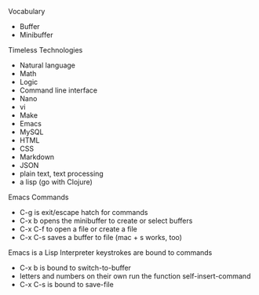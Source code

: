 Vocabulary
- Buffer
- Minibuffer


Timeless Technologies
- Natural language
- Math
- Logic
- Command line interface
- Nano
- vi
- Make
- Emacs
- MySQL
- HTML
- CSS
- Markdown
- JSON
- plain text, text processing
- a lisp (go with Clojure)


Emacs Commands
- C-g is exit/escape hatch for commands
- C-x b opens the minibuffer to create or select buffers
- C-x C-f  to open a file or create a file
- C-x C-s saves a buffer to file (mac + s works, too)

Emacs is a Lisp Interpreter
keystrokes are bound to commands
- C-x b is bound to switch-to-buffer
- letters and numbers on their own run the function self-insert-command
- C-x C-s is bound to save-file
